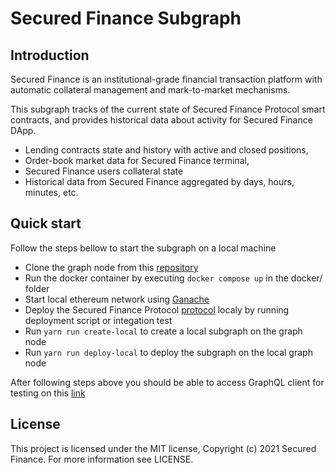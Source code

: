 # Secured Finance Subgraph

## Introduction

Secured Finance is an institutional-grade financial transaction platform with automatic collateral management and mark-to-market mechanisms.

This subgraph tracks of the current state of Secured Finance Protocol smart contracts, and provides historical data about activity for Secured Finance DApp.

* Lending contracts state and history with active and closed positions,
* Order-book market data for Secured Finance terminal,
* Secured Finance users collateral state
* Historical data from Secured Finance aggregated by days, hours, minutes, etc.

## Quick start

Follow the steps bellow to start the subgraph on a local machine

* Clone the graph node from this [repository](https://github.com/graphprotocol/graph-node)
* Run the docker container by executing `docker compose up` in the docker/ folder
* Start local ethereum network using [Ganache](https://github.com/trufflesuite/ganache)
* Deploy the Secured Finance Protocol [protocol](https://github.com/Secured-Finance/smart-contracts) localy by running deployment script or integation test
* Run `yarn run create-local` to create a local subgraph on the graph node 
* Run `yarn run deploy-local` to deploy the subgraph on the local graph node

After following steps above you should be able to access GraphQL client for testing on this [link](http://127.0.0.1:8000/subgraphs/name/bahadylbekov/secured-finance-protocol)

## License

This project is licensed under the MIT license, Copyright (c) 2021 Secured Finance. For more information see LICENSE.
